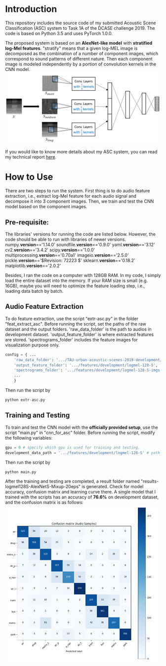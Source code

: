 # Introduction

This repository includes the source code of my submitted Acoustic Scene Classification (ASC) system to Task 1A of the DCASE challenge 2019. The code is based on Python 3.5 and uses PyTorch 1.0.0.

The proposed system is based on an **AlexNet-like model** with **stratified log-Mel features**. "stratify" means that a given log-MEL image is decomposed as the combination of a number of component images, which correspond to sound patterns of different nature. Then each component image is modeled independently by a portion of convolution kernels in the CNN model.
![](system_framework.png)

If you would like to know more details about my ASC system, you can read my technical report [here](http://dcase.community/documents/challenge2019/technical_reports/DCASE2019_Wu_24.pdf). 

# How to Use

There are two steps to run the system. First thing is to do audio feature extraction, i.e., extract log-Mel feature for each audio signal and decompose it into 3 component images. Then, we train and test the CNN model based on the component images.


## Pre-requisite:
The libraries' versions for running the code are listed below. However, the code should be able to run with libraries of newer versions. 
numpy.__version__=='1.14.0'
soundfile.__version__=='0.9.0'
yaml.__version__=='3.12'
cv2.__version__=='3.4.2'
scipy.__version__=='1.0.0'
multiprocessing.__version__=='0.70a1'
imageio.__version__=='2.5.0'
pickle.__version__=='$Revision: 72223 $'
sklearn.__version__=='0.18.2'
matplotlib.__version__=='2.0.2'

Besides, I ran the code on a computer with 128GB RAM. In my code, I simply load the entire dataset into the memory. If your RAM size is small (e.g. 16GB), maybe you will need to optimize the feature loading step, i.e., loading data batch by batch.

## Audio Feature Extraction

To do feature extraction, use the script "extr-asc.py" in the folder "feat_extract_asc". Before running the script, set the paths of the raw dataset and the output folders. 'raw_data_folder' is the path to audios in development dataset. 'output_feature_folder' is where extracted features are stored. 'spectrograms_folder' includes the feature images for visualization purpose only.

```python
config = { ...
	'raw_data_folder': '.../TAU-urban-acoustic-scenes-2019-development/audio',
	'output_feature_folder': '.../features/development/logmel-128-S',
	'spectrograms_folder': '.../features/development/logmel-128-S-imgs',
	...
	}
```
Then run the script by
```python
python extr-asc.py
```

## Training and Testing

To train and test the CNN model with the **officially provided setup**, use the script "main.py" in "cnn_for_asc" folder. Before running the script, modify the following variables:

```python
gpu = 0 # specify which gpu is used for training and testing.
development_data_path = '.../features/development/logmel-128-S' # path to feature folder.
```
Then run the script by 
```python
python main.py
```
After the training and testing are completed, a result folder named "results-logmel128S-AlexNetS-Mixup-20eps" is generated. Check for model accuracy, confusion matrix and learning curve there. A single model that I trained with the scripts has an accuracy of **76.6%** on development dataset, and the confusion matrix is as follows:
![](cnf_mtx.png)
